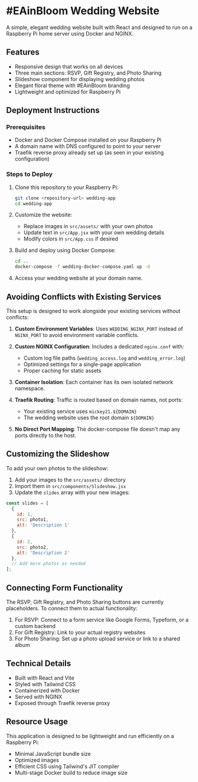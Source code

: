 # #EAinBloom Wedding Website

A simple, elegant wedding website built with React and designed to run on a Raspberry Pi home server using Docker and NGINX.

## Features

- Responsive design that works on all devices
- Three main sections: RSVP, Gift Registry, and Photo Sharing
- Slideshow component for displaying wedding photos
- Elegant floral theme with #EAinBloom branding
- Lightweight and optimized for Raspberry Pi

## Deployment Instructions

### Prerequisites

- Docker and Docker Compose installed on your Raspberry Pi
- A domain name with DNS configured to point to your server
- Traefik reverse proxy already set up (as seen in your existing configuration)

### Steps to Deploy

1. Clone this repository to your Raspberry Pi:
   ```bash
   git clone <repository-url> wedding-app
   cd wedding-app
   ```

2. Customize the website:
   - Replace images in `src/assets/` with your own photos
   - Update text in `src/App.jsx` with your own wedding details
   - Modify colors in `src/App.css` if desired

3. Build and deploy using Docker Compose:
   ```bash
   cd ..
   docker-compose -f wedding-docker-compose.yaml up -d
   ```

4. Access your wedding website at your domain name.

## Avoiding Conflicts with Existing Services

This setup is designed to work alongside your existing services without conflicts:

1. **Custom Environment Variables**: Uses `WEDDING_NGINX_PORT` instead of `NGINX_PORT` to avoid environment variable conflicts.

2. **Custom NGINX Configuration**: Includes a dedicated `nginx.conf` with:
   - Custom log file paths (`wedding_access.log` and `wedding_error.log`)
   - Optimized settings for a single-page application
   - Proper caching for static assets

3. **Container Isolation**: Each container has its own isolated network namespace.

4. **Traefik Routing**: Traffic is routed based on domain names, not ports:
   - Your existing service uses `mickey21.${DOMAIN}`
   - The wedding website uses the root domain `${DOMAIN}`

5. **No Direct Port Mapping**: The docker-compose file doesn't map any ports directly to the host.

## Customizing the Slideshow

To add your own photos to the slideshow:

1. Add your images to the `src/assets/` directory
2. Import them in `src/components/Slideshow.jsx`
3. Update the `slides` array with your new images:

```jsx
const slides = [
  {
    id: 1,
    src: photo1,
    alt: 'Description 1'
  },
  {
    id: 2,
    src: photo2,
    alt: 'Description 2'
  },
  // Add more photos as needed
];
```

## Connecting Form Functionality

The RSVP, Gift Registry, and Photo Sharing buttons are currently placeholders. To connect them to actual functionality:

1. For RSVP: Connect to a form service like Google Forms, Typeform, or a custom backend
2. For Gift Registry: Link to your actual registry websites
3. For Photo Sharing: Set up a photo upload service or link to a shared album

## Technical Details

- Built with React and Vite
- Styled with Tailwind CSS
- Containerized with Docker
- Served with NGINX
- Exposed through Traefik reverse proxy

## Resource Usage

This application is designed to be lightweight and run efficiently on a Raspberry Pi:
- Minimal JavaScript bundle size
- Optimized images
- Efficient CSS using Tailwind's JIT compiler
- Multi-stage Docker build to reduce image size

